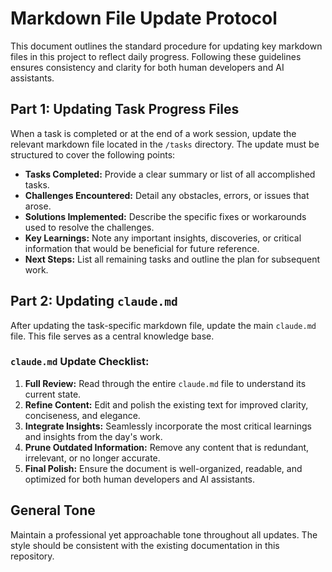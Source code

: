 # Markdown File Update Protocol

This document outlines the standard procedure for updating key markdown files in this project to reflect daily progress. Following these guidelines ensures consistency and clarity for both human developers and AI assistants.

## Part 1: Updating Task Progress Files

When a task is completed or at the end of a work session, update the relevant markdown file located in the `/tasks` directory. The update must be structured to cover the following points:

-   **Tasks Completed:** Provide a clear summary or list of all accomplished tasks.
-   **Challenges Encountered:** Detail any obstacles, errors, or issues that arose.
-   **Solutions Implemented:** Describe the specific fixes or workarounds used to resolve the challenges.
-   **Key Learnings:** Note any important insights, discoveries, or critical information that would be beneficial for future reference.
-   **Next Steps:** List all remaining tasks and outline the plan for subsequent work.

## Part 2: Updating `claude.md`

After updating the task-specific markdown file, update the main `claude.md` file. This file serves as a central knowledge base.

### `claude.md` Update Checklist:

1.  **Full Review:** Read through the entire `claude.md` file to understand its current state.
2.  **Refine Content:** Edit and polish the existing text for improved clarity, conciseness, and elegance.
3.  **Integrate Insights:** Seamlessly incorporate the most critical learnings and insights from the day's work.
4.  **Prune Outdated Information:** Remove any content that is redundant, irrelevant, or no longer accurate.
5.  **Final Polish:** Ensure the document is well-organized, readable, and optimized for both human developers and AI assistants.

## General Tone

Maintain a professional yet approachable tone throughout all updates. The style should be consistent with the existing documentation in this repository.